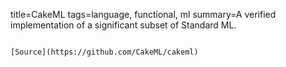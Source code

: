 title=CakeML
tags=language, functional, ml
summary=A verified implementation of a significant subset of Standard ML.
~~~~~~

[Source](https://github.com/CakeML/cakeml)

